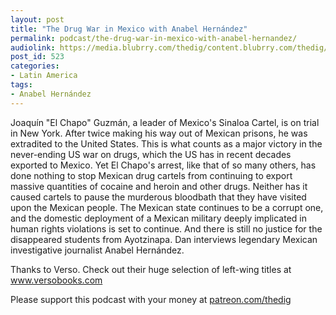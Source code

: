 ```yaml
---
layout: post
title: "The Drug War in Mexico with Anabel Hernández"
permalink: podcast/the-drug-war-in-mexico-with-anabel-hernandez/
audiolink: https://media.blubrry.com/thedig/content.blubrry.com/thedig/The_Dig_-_EP_177_-_Hernandez.mp3
post_id: 523
categories: 
- Latin America
tags: 
- Anabel Hernández
---
```


Joaquín "El Chapo" Guzmán, a leader of Mexico's Sinaloa Cartel, is on trial in New York. After twice making his way out of Mexican prisons, he was extradited to the United States. This is what counts as a major victory in the never-ending US war on drugs, which the US has in recent decades exported to Mexico. Yet El Chapo's arrest, like that of so many others, has done nothing to stop Mexican drug cartels from continuing to export massive quantities of cocaine and heroin and other drugs. Neither has it caused cartels to pause the murderous bloodbath that they have visited upon the Mexican people. The Mexican state continues to be a corrupt one, and the domestic deployment of a Mexican military deeply implicated in human rights violations is set to continue. And there is still no justice for the disappeared students from Ayotzinapa. Dan interviews legendary Mexican investigative journalist Anabel Hernández.

Thanks to Verso. Check out their huge selection of left-wing titles at www.versobooks.com

Please support this podcast with your money at [patreon.com/thedig](patreon.com/thedig)